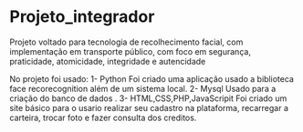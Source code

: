 # Projeto_integrador
Projeto voltado para tecnologia de recolhecimento facial, com implementação em transporte público, com foco em segurança, praticidade, atomicidade, integridade e autencidade

No projeto foi usado:
1- Python
 Foi criado uma aplicação usado a biblioteca face recorecognition além de um sistema local.
2- Mysql
 Usado para a criação do banco de dados .
3- HTML,CSS,PHP,JavaScripit
   Foi criado um site básico para o usario realizar seu cadastro na plataforma, recarregar a carteira, trocar foto e fazer consulta dos creditos.
   
   
 
